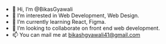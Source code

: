 - 👋 Hi, I’m @BikasGyawali
- 👀 I’m interested in Web Development, Web Design.
- 🌱 I’m currently learning React, Figma.
- 💞️ I’m looking to collaborate on front end web development.
- 📫 You can mail me at bikashgyawali41@gmail.com

<!---
BikasGyawali/BikasGyawali is a ✨ special ✨ repository because its `README.md` (this file) appears on your GitHub profile.
You can click the Preview link to take a look at your changes.
--->
